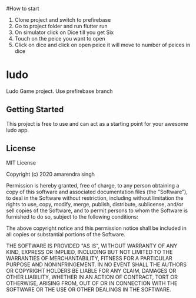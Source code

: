 #How to start
1. Clone project and switch to prefirebase
2. Go to project folder and run flutter run
3. On simulator click on Dice till you get Six
4. Touch on the peice you want to open
5. Click on dice and click on open peice it will move to number of peices in dice
# ludo

Ludo Game project. Use prefirebase branch

## Getting Started

This project is free to use and can act as a starting point for your awesome ludo app.

## License
MIT License

Copyright (c) 2020 amarendra singh

Permission is hereby granted, free of charge, to any person obtaining a copy
of this software and associated documentation files (the "Software"), to deal
in the Software without restriction, including without limitation the rights
to use, copy, modify, merge, publish, distribute, sublicense, and/or sell
copies of the Software, and to permit persons to whom the Software is
furnished to do so, subject to the following conditions:

The above copyright notice and this permission notice shall be included in all
copies or substantial portions of the Software.

THE SOFTWARE IS PROVIDED "AS IS", WITHOUT WARRANTY OF ANY KIND, EXPRESS OR
IMPLIED, INCLUDING BUT NOT LIMITED TO THE WARRANTIES OF MERCHANTABILITY,
FITNESS FOR A PARTICULAR PURPOSE AND NONINFRINGEMENT. IN NO EVENT SHALL THE
AUTHORS OR COPYRIGHT HOLDERS BE LIABLE FOR ANY CLAIM, DAMAGES OR OTHER
LIABILITY, WHETHER IN AN ACTION OF CONTRACT, TORT OR OTHERWISE, ARISING FROM,
OUT OF OR IN CONNECTION WITH THE SOFTWARE OR THE USE OR OTHER DEALINGS IN THE
SOFTWARE.
